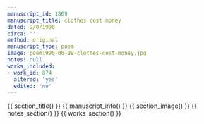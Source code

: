 ```yaml
---
manuscript_id: 1809
manuscript_title: clothes cost money
dated: 9/0/1990
circa: ''
method: original
manuscript_type: poem
image: poem1990-00-09-clothes-cost-money.jpg
notes: null
works_included:
- work_id: 874
  altered: 'yes'
  edited: 'no'
---
```


{{ section_title() }}
{{ manuscript_info() }}
{{ section_image() }}
{{ notes_section() }}
{{ works_section() }}
